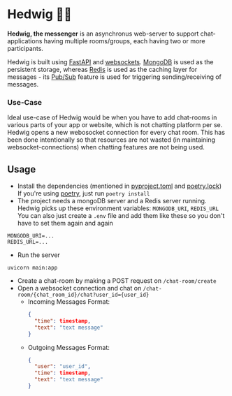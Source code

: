 # Hedwig 🦉💬

**Hedwig, the messenger** is an asynchronus web-server to support chat-applications having multiple rooms/groups, each having two or more participants.

Hedwig is built using [FastAPI](https://fastapi.tiangolo.com/) and [websockets](https://websockets.readthedocs.io/en/stable/). [MongoDB](https://www.mongodb.com/) is used as the persistent storage, whereas [Redis](https://redis.io/) is used as the caching layer for messages - its [Pub/Sub](https://redis.io/topics/pubsub) feature is used for triggering sending/receiving of messages.

### Use-Case
Ideal use-case of Hedwig would be when you have to add chat-rooms in various parts of your app or website, which is not chatting platform per se.  
Hedwig opens a new webosocket connection for every chat room. This has been done intentionally so that resources are not wasted (in maintaining websocket-connections) when chatting features are not being used.

## Usage
- Install the dependencies (mentioned in [pyproject.toml](https://github.com/shawarmaKoders/Hedwig/blob/main/pyproject.toml) and [poetry.lock](https://github.com/shawarmaKoders/Hedwig/blob/main/poetry.lock))  
  If you're using [poetry](https://python-poetry.org/), just run `poetry install`
- The project needs a mongoDB server and a Redis server running.  
  Hedwig picks up these environment variables: `MONGODB_URI`, `REDIS_URL`  
  You can also just create a `.env` file and add them like these so you don't have to set them again and again
```
MONGODB_URI=...
REDIS_URL=...
```
- Run the server
```
uvicorn main:app
```
- Create a chat-room by making a POST request on `/chat-room/create`
- Open a websocket connection and chat on `/chat-room/{chat_room_id}/chat?user_id={user_id}`
  - Incoming Messages Format:
    ```json
    {
      "time": timestamp,
      "text": "text message"
    }
    ```
  - Outgoing Messages Format:
    ```json
    {
      "user": "user_id",
      "time": timestamp,
      "text": "text message"
    }
    ```

